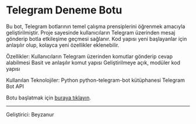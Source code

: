 # Telegram Deneme Botu

Bu bot, Telegram botlarının temel çalışma prensiplerini öğrenmek amacıyla geliştirilmiştir. Proje sayesinde kullanıcıların Telegram üzerinden mesaj gönderip botla etkileşime geçmesi sağlanır. Kod yapısı yeni başlayanlar için anlaşılır olup, kolayca yeni özellikler eklenebilir.

Özellikler:
Kullanıcıların Telegram üzerinden komutlar gönderip cevap alabilmesi
Basit ve anlaşılır komut yapısı
Geliştirilmeye açık, modüler kod yapısı

Kullanılan Teknolojiler:
Python
python-telegram-bot kütüphanesi
Telegram Bot API

Botu başlatmak için [buraya tıklayın](https://t.me/alisverisdenemebot).

---
Geliştirici: Beyzanur
